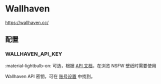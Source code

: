 # Wallhaven

<https://wallhaven.cc/>

## 配置

### WALLHAVEN_API_KEY

:material-lightbulb-on: 可选，根据 [API 文档](https://wallhaven.cc/help/api#wallpapers)，在浏览 NSFW 壁纸时需要使用

Wallhaven API 密钥，可在 [账号设置](https://wallhaven.cc/settings/account) 中找到。

